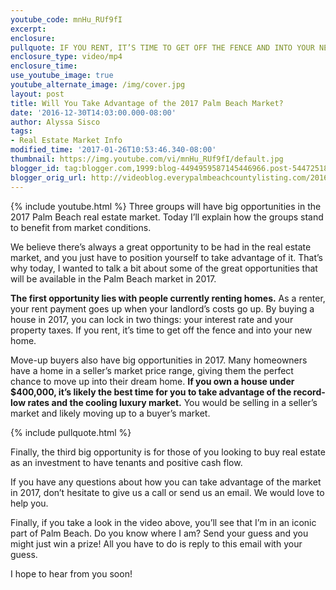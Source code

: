 ```yaml
---
youtube_code: mnHu_RUf9fI
excerpt:
enclosure:
pullquote: IF YOU RENT, IT’S TIME TO GET OFF THE FENCE AND INTO YOUR NEW HOME.
enclosure_type: video/mp4
enclosure_time:
use_youtube_image: true
youtube_alternate_image: /img/cover.jpg
layout: post
title: Will You Take Advantage of the 2017 Palm Beach Market?
date: '2016-12-30T14:03:00.000-08:00'
author: Alyssa Sisco
tags:
- Real Estate Market Info
modified_time: '2017-01-26T10:53:46.340-08:00'
thumbnail: https://img.youtube.com/vi/mnHu_RUf9fI/default.jpg
blogger_id: tag:blogger.com,1999:blog-4494959587145446966.post-5447251803885717513
blogger_orig_url: http://videoblog.everypalmbeachcountylisting.com/2016/12/will-you-take-advantage-of-2017-palm.html
---
```

{% include youtube.html %}
Three groups will have big opportunities in the 2017 Palm Beach real estate market. Today I’ll explain how the groups stand to benefit from market conditions.

We believe there’s always a great opportunity to be had in the real estate market, and you just have to position yourself to take advantage of it. That’s why today, I wanted to talk a bit about some of the great opportunities that will be available in the Palm Beach market in 2017.

**The first opportunity lies with people currently renting homes.** As a renter, your rent payment goes up when your landlord’s costs go up. By buying a house in 2017, you can lock in two things: your interest rate and your property taxes. If you rent, it’s time to get off the fence and into your new home.

Move-up buyers also have big opportunities in 2017. Many homeowners have a home in a seller’s market price range, giving them the perfect chance to move up into their dream home. **If you own a house under $400,000, it’s likely the best time for you to take advantage of the record-low rates and the cooling luxury market.** You would be selling in a seller’s market and likely moving up to a buyer’s market.

{% include pullquote.html %}

Finally, the third big opportunity is for those of you looking to buy real estate as an investment to have tenants and positive cash flow.

If you have any questions about how you can take advantage of the market in 2017, don’t hesitate to give us a call or send us an email. We would love to help you.

Finally, if you take a look in the video above, you’ll see that I’m in an iconic part of Palm Beach. Do you know where I am? Send your guess and you might just win a prize! All you have to do is reply to this email with your guess.

I hope to hear from you soon!

